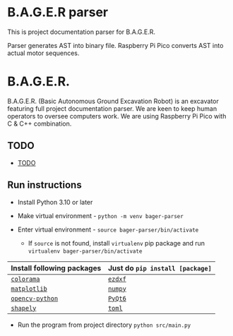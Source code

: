 # B.A.G.E.R parser
This is project documentation parser for B.A.G.E.R.

Parser generates AST into binary file. Raspberry Pi Pico converts AST into actual motor sequences.

# B.A.G.E.R.
B.A.G.E.R. (Basic Autonomous Ground Excavation Robot) is an excavator featuring full project documentation parser. We are keen to keep human operators to oversee computers work. We are using Raspberry Pi Pico with C & C++ combination.

## TODO
- [TODO](https://github.com/ringwormGO-organization/bager-parser/blob/master/TODO.md)

## Run instructions
- Install Python 3.10 or later
- Make virtual environment - `python -m venv bager-parser`
- Enter virtual environment - `source bager-parser/bin/activate`

  - If `source` is not found, install `virtualenv` pip package and run `virtualenv bager-parser/bin/activate`

| Install following packages                                 | Just do `pip install [package]`            |
| ---------------------------------------------------------- | ------------------------------------------ |
| [`colorama`](https://pypi.org/project/colorama/)           | [`ezdxf`](https://pypi.org/project/ezdxf/) |
| [`matplotlib`](https://pypi.org/project/matplotlib/)       | [`numpy`](https://pypi.org/project/numpy/) |
| [`opencv-python`](https://pypi.org/project/opencv-python/) | [`PyQt6`](https://pypi.org/project/PyQt6/) |
| [`shapely`](https://pypi.org/project/shapely/)             | [`toml`](https://pypi.org/project/toml/)   |

- Run the program from project directory `python src/main.py`
